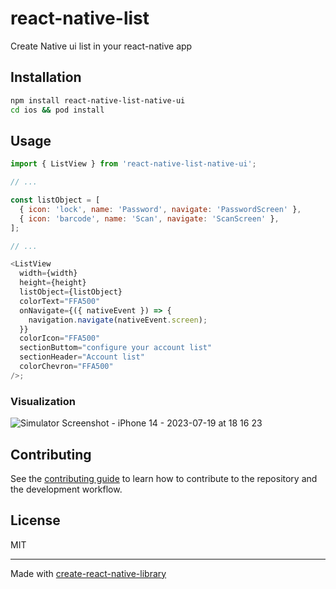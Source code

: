 # react-native-list

Create Native ui list in your react-native app

## Installation

```sh
npm install react-native-list-native-ui
cd ios && pod install
```

## Usage

```js
import { ListView } from 'react-native-list-native-ui';

// ...

const listObject = [
  { icon: 'lock', name: 'Password', navigate: 'PasswordScreen' },
  { icon: 'barcode', name: 'Scan', navigate: 'ScanScreen' },
];

// ...

<ListView
  width={width}
  height={height}
  listObject={listObject}
  colorText="FFA500"
  onNavigate={({ nativeEvent }) => {
    navigation.navigate(nativeEvent.screen);
  }}
  colorIcon="FFA500"
  sectionButtom="configure your account list"
  sectionHeader="Account list"
  colorChevron="FFA500"
/>;
```

### Visualization

![Simulator Screenshot - iPhone 14 - 2023-07-19 at 18 16 23](https://github.com/Talkwondo/react-native-list/assets/20122139/5e444be1-c628-4d19-b515-e07b61ced9b8)

## Contributing

See the [contributing guide](CONTRIBUTING.md) to learn how to contribute to the repository and the development workflow.

## License

MIT

---

Made with [create-react-native-library](https://github.com/callstack/react-native-builder-bob)
